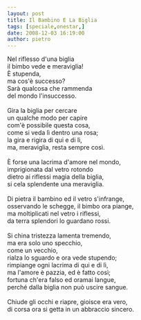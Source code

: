```yaml
---
layout: post
title: Il Bambino E La Biglia
tags: [speciale,onestar,]
date: 2008-12-03 16:19:00
author: pietro
---
```

Nel riflesso d'una biglia<br/>il bimbo vede e meraviglia!<br/>È stupenda,<br/>ma cos'è successo?<br/>Sarà qualcosa che rammenda<br/>del mondo l'insuccesso.<br/><br/>Gira la biglia per cercare<br/>un qualche modo per capire<br/>com'è possibile questa cosa,<br/>come si veda lì dentro una rosa;<br/>la gira e rigira di qui e di lì,<br/>ma, meraviglia, resta sempre così.<br/><br/>È forse una lacrima d'amore nel mondo,<br/>imprigionata dal vetro rotondo<br/>dietro ai riflessi magia della biglia,<br/>si cela splendente una meraviglia.<br/><br/>Di pietra il bambino ed il vetro s'infrange,<br/>osservando le schegge, il bimbo ora piange,<br/>ma moltiplicati nel vetro i riflessi,<br/>da terra splendori lo guardano rossi.<br/><br/>Si china tristezza lamenta tremendo,<br/>ma era solo uno specchio,<br/>come un vecchio,<br/>rialza lo sguardo e ora vede stupendo;<br/>rimpiange ogni lacrima di qui e di lì,<br/>ma l'amore è pazzia, ed è fatto così;<br/>fortuna ch'era falso ed oramai langue,<br/>perché dalla biglia non può uscire sangue.<br/><br/>Chiude gli occhi e riapre, gioisce era vero,<br/>di corsa ora si getta in un abbraccio sincero.

